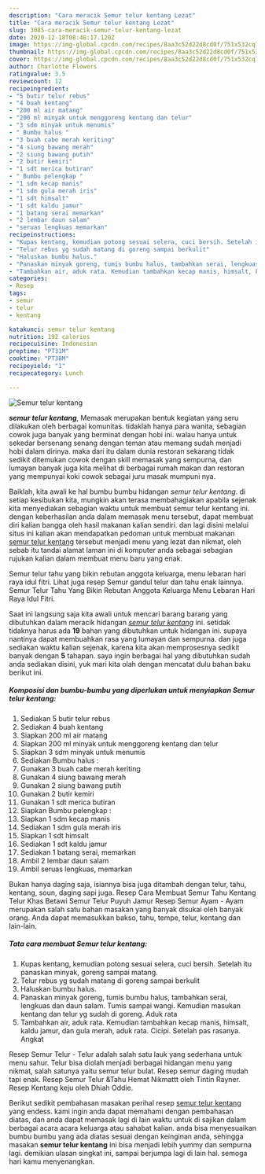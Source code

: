 ```yaml
---
description: "Cara meracik Semur telur kentang Lezat"
title: "Cara meracik Semur telur kentang Lezat"
slug: 3085-cara-meracik-semur-telur-kentang-lezat
date: 2020-12-18T08:48:17.120Z
image: https://img-global.cpcdn.com/recipes/8aa3c52d22d8cd0f/751x532cq70/semur-telur-kentang-foto-resep-utama.jpg
thumbnail: https://img-global.cpcdn.com/recipes/8aa3c52d22d8cd0f/751x532cq70/semur-telur-kentang-foto-resep-utama.jpg
cover: https://img-global.cpcdn.com/recipes/8aa3c52d22d8cd0f/751x532cq70/semur-telur-kentang-foto-resep-utama.jpg
author: Charlotte Flowers
ratingvalue: 3.5
reviewcount: 12
recipeingredient:
- "5 butir telur rebus"
- "4 buah kentang"
- "200 ml air matang"
- "200 ml minyak untuk menggoreng kentang dan telur"
- "3 sdm minyak untuk menumis"
- " Bumbu halus "
- "3 buah cabe merah keriting"
- "4 siung bawang merah"
- "2 siung bawang putih"
- "2 butir kemiri"
- "1 sdt merica butiran"
- " Bumbu pelengkap "
- "1 sdm kecap manis"
- "1 sdm gula merah iris"
- "1 sdt himsalt"
- "1 sdt kaldu jamur"
- "1 batang serai memarkan"
- "2 lembar daun salam"
- "seruas lengkuas memarkan"
recipeinstructions:
- "Kupas kentang, kemudian potong sesuai selera, cuci bersih. Setelah itu panaskan minyak, goreng sampai matang."
- "Telur rebus yg sudah matang di goreng sampai berkulit"
- "Haluskan bumbu halus."
- "Panaskan minyak goreng, tumis bumbu halus, tambahkan serai, lengkuas dan daun salam. Tumis sampai wangi. Kemudian masukan kentang dan telur yg sudah di goreng. Aduk rata"
- "Tambahkan air, aduk rata. Kemudian tambahkan kecap manis, himsalt, kaldu jamur, dan gula merah, aduk rata. Cicipi. Setelah pas rasanya. Angkat"
categories:
- Resep
tags:
- semur
- telur
- kentang

katakunci: semur telur kentang 
nutrition: 192 calories
recipecuisine: Indonesian
preptime: "PT31M"
cooktime: "PT38M"
recipeyield: "1"
recipecategory: Lunch

---
```



![Semur telur kentang](https://img-global.cpcdn.com/recipes/8aa3c52d22d8cd0f/751x532cq70/semur-telur-kentang-foto-resep-utama.jpg)

<b><i>semur telur kentang</i></b>, Memasak merupakan bentuk kegiatan yang seru dilakukan oleh berbagai komunitas. tidaklah hanya para wanita, sebagian cowok juga banyak yang berminat dengan hobi ini. walau hanya untuk sekedar bersenang senang dengan teman atau memang sudah menjadi hobi dalam dirinya. maka dari itu dalam dunia restoran sekarang tidak sedikit ditemukan cowok dengan skill memasak yang sempurna, dan lumayan banyak juga kita melihat di berbagai rumah makan dan restoran yang mempunyai koki cowok sebagai juru masak mumpuni nya.

Baiklah, kita awali ke hal bumbu bumbu hidangan <i>semur telur kentang</i>. di setiap kesibukan kita, mungkin akan terasa membahagiakan apabila sejenak kita menyediakan sebagian waktu untuk membuat semur telur kentang ini. dengan keberhasilan anda dalam memasak menu tersebut, dapat membuat diri kalian bangga oleh hasil makanan kalian sendiri. dan lagi disini melalui situs ini kalian akan mendapatkan pedoman untuk membuat makanan <u>semur telur kentang</u> tersebut menjadi menu yang lezat dan nikmat, oleh sebab itu tandai alamat laman ini di komputer anda sebagai sebagian rujukan kalian dalam membuat menu baru yang enak.

Semur telur tahu yang bikin rebutan anggota keluarga, menu lebaran hari raya idul fitri. Lihat juga resep Semur gandul telur dan tahu enak lainnya. Semur Telur Tahu Yang Bikin Rebutan Anggota Keluarga Menu Lebaran Hari Raya Idul Fitri.


Saat ini langsung saja kita awali untuk mencari barang barang yang dibutuhkan dalam meracik hidangan <u><i>semur telur kentang</i></u> ini. setidak tidaknya harus ada <b>19</b> bahan yang dibutuhkan untuk hidangan ini. supaya nantinya dapat membuahkan rasa yang lumayan dan sempurna. dan juga sediakan waktu kalian sejenak, karena kita akan memprosesnya sedikit banyak dengan <b>5</b> tahapan. saya ingin berbagai hal yang dibutuhkan sudah anda sediakan disini, yuk mari kita olah dengan mencatat dulu bahan baku berikut ini.

<!--inarticleads1-->

##### Komposisi dan bumbu-bumbu yang diperlukan untuk menyiapkan Semur telur kentang:

1. Sediakan 5 butir telur rebus
1. Sediakan 4 buah kentang
1. Siapkan 200 ml air matang
1. Siapkan 200 ml minyak untuk menggoreng kentang dan telur
1. Siapkan 3 sdm minyak untuk menumis
1. Sediakan  Bumbu halus :
1. Gunakan 3 buah cabe merah keriting
1. Gunakan 4 siung bawang merah
1. Gunakan 2 siung bawang putih
1. Gunakan 2 butir kemiri
1. Gunakan 1 sdt merica butiran
1. Siapkan  Bumbu pelengkap :
1. Siapkan 1 sdm kecap manis
1. Sediakan 1 sdm gula merah iris
1. Siapkan 1 sdt himsalt
1. Sediakan 1 sdt kaldu jamur
1. Sediakan 1 batang serai, memarkan
1. Ambil 2 lembar daun salam
1. Ambil seruas lengkuas, memarkan


Bukan hanya daging saja, isiannya bisa juga ditambah dengan telur, tahu, kentang, soun, daging sapi juga. Resep Cara Membuat Semur Tahu Kentang Telur Khas Betawi Semur Telur Puyuh Jamur Resep Semur Ayam - Ayam merupakan salah satu bahan masakan yang banyak disukai oleh banyak orang. Anda dapat memasukkan bakso, tahu, tempe, telur, kentang dan lain-lain. 

<!--inarticleads2-->

##### Tata cara membuat Semur telur kentang:

1. Kupas kentang, kemudian potong sesuai selera, cuci bersih. Setelah itu panaskan minyak, goreng sampai matang.
1. Telur rebus yg sudah matang di goreng sampai berkulit
1. Haluskan bumbu halus.
1. Panaskan minyak goreng, tumis bumbu halus, tambahkan serai, lengkuas dan daun salam. Tumis sampai wangi. Kemudian masukan kentang dan telur yg sudah di goreng. Aduk rata
1. Tambahkan air, aduk rata. Kemudian tambahkan kecap manis, himsalt, kaldu jamur, dan gula merah, aduk rata. Cicipi. Setelah pas rasanya. Angkat


Resep Semur Telur - Telur adalah salah satu lauk yang sederhana untuk menu sahur. Telur bisa diolah menjadi berbagai hidangan menu yang nikmat, salah satunya yaitu semur telur bulat. Resep semur daging mudah tapi enak. Resep Semur Telur &amp;Tahu Hemat Nikmattt oleh Tintin Rayner. Resep Kentang keju oleh Dhiah Oddie. 

Berikut sedikit pembahasan masakan perihal resep <u>semur telur kentang</u> yang endess. kami ingin anda dapat memahami dengan pembahasan diatas, dan anda dapat memasak lagi di lain waktu untuk di sajikan dalam berbagai acara acara keluarga atau sahabat kalian. anda bisa menyesuaikan bumbu bumbu yang ada diatas sesuai dengan keinginan anda, sehingga masakan <b>semur telur kentang</b> ini bisa menjadi lebih yummy dan sempurna lagi. demikian ulasan singkat ini, sampai berjumpa lagi di lain hal. semoga hari kamu menyenangkan.
